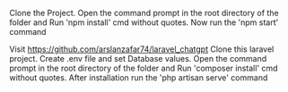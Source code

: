 Clone the Project.
Open the command prompt in the root directory of the folder and Run 'npm install' cmd without quotes.
Now run the 'npm start' command

Visit https://github.com/arslanzafar74/laravel_chatgpt
Clone this laravel  project.
Create .env file and set Database values.
Open the command prompt in the root directory of the folder and Run 'composer install' cmd without quotes.
After installation run the 'php artisan serve' command

